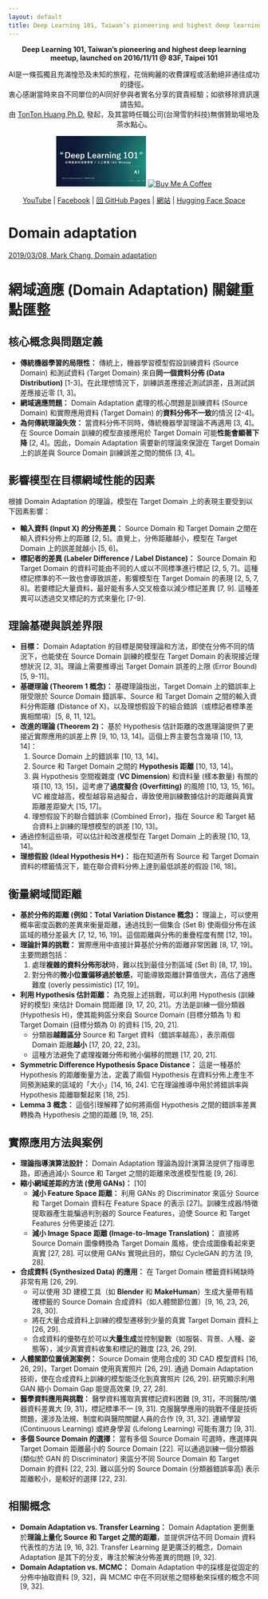 ```yaml
---
layout: default
title: Deep Learning 101, Taiwan’s pioneering and highest deep learning meetup, launched on 2016/11/11 @ 83F, Taipei 101
---
```


<p align="center">
  <strong>Deep Learning 101, Taiwan’s pioneering and highest deep learning meetup, launched on 2016/11/11 @ 83F, Taipei 101</strong>  
</p>
<p align="center">
  AI是一條孤獨且充滿惶恐及未知的旅程，花俏絢麗的收費課程或活動絕非通往成功的捷徑。<br>
  衷心感謝當時來自不同單位的AI同好參與者實名分享的寶貴經驗；如欲移除資訊還請告知。<br>
  由 <a href="https://www.twman.org/" target="_blank">TonTon Huang Ph.D.</a> 發起，及其當時任職公司(台灣雪豹科技)無償贊助場地及茶水點心。<br>
</p>  
<p align="center">
  <a href="https://huggingface.co/spaces/DeepLearning101/Deep-Learning-101-FAQ" target="_blank">
    <img src="https://github.com/Deep-Learning-101/.github/blob/main/images/DeepLearning101.JPG?raw=true" alt="Deep Learning 101" width="180"></a>
    <a href="https://www.buymeacoffee.com/DeepLearning101" target="_blank"><img src="https://cdn.buymeacoffee.com/buttons/v2/default-red.png" alt="Buy Me A Coffee" style="height: 100px !important;width: 180px !important;" ></a>
</p>
<p align="center">
  <a href="https://www.youtube.com/@DeepLearning101" target="_blank">YouTube</a> |
  <a href="https://www.facebook.com/groups/525579498272187/" target="_blank">Facebook</a> |
  <a href="https://deep-learning-101.github.io/"> 回 GitHub Pages</a> |
  <a href="http://DeepLearning101.TWMAN.ORG" target="_blank">網站</a> |
  <a href="https://huggingface.co/DeepLearning101" target="_blank">Hugging Face Space</a>
</p>

# Domain adaptation

<a href="https://www.youtube.com/watch?v=C0HeMGPYif8" target="_blank" rel="noopener noreferrer"><i class="fab fa-youtube mr-1"></i>2019/03/08, Mark Chang, Domain adaptation</a><br>

# 網域適應 (Domain Adaptation) 關鍵重點匯整

## 核心概念與問題定義

*   **傳統機器學習的局限性：** 傳統上，機器學習模型假設訓練資料 (Source Domain) 和測試資料 (Target Domain) 來自**同一個資料分佈 (Data Distribution)** [1-3]。在此理想情況下，訓練誤差應接近測試誤差，且測試誤差應接近零 [1, 3]。
*   **網域適應問題：** Domain Adaptation 處理的核心問題是訓練資料 (Source Domain) 和實際應用資料 (Target Domain) 的**資料分佈不一致**的情況 [2-4]。
*   **為何傳統理論失效：** 當資料分佈不同時，傳統機器學習理論不再適用 [3, 4]。在 Source Domain 訓練的模型直接應用於 Target Domain 可能**性能會顯著下降** [2, 4]。因此，Domain Adaptation 需要新的理論來保證在 Target Domain 上的誤差與 Source Domain 訓練誤差之間的關係 [3, 4]。

## 影響模型在目標網域性能的因素

根據 Domain Adaptation 的理論，模型在 Target Domain 上的表現主要受到以下因素影響：
*   **輸入資料 (Input X) 的分佈差異：** Source Domain 和 Target Domain 之間在輸入資料分佈上的距離 [2, 5]。直覺上，分佈距離越小，模型在 Target Domain 上的誤差就越小 [5, 6]。
*   **標記者的差異 (Labeler Difference / Label Distance)：** Source Domain 和 Target Domain 的資料可能由不同的人或以不同標準進行標記 [2, 5, 7]。這種標記標準的不一致也會導致誤差，影響模型在 Target Domain 的表現 [2, 5, 7, 8]。若要標記大量資料，最好能有多人交叉檢查以減少標記差異 [7, 9]. 這種差異可以透過交叉標記的方式來量化 [7-9].

## 理論基礎與誤差界限

*   **目標：** Domain Adaptation 的目標是開發理論和方法，即使在分佈不同的情況下，也能使在 Source Domain 訓練的模型在 Target Domain 的表現接近理想狀況 [2, 3]。理論上需要推導出 Target Domain 誤差的上限 (Error Bound) [5, 9-11]。
*   **基礎理論 (Theorem 1 概念)：** 基礎理論指出，Target Domain 上的錯誤率上限受限於 Source Domain 錯誤率、Source 和 Target Domain 之間的輸入資料分佈距離 (Distance of X)，以及理想假設下的組合錯誤（或標記者標準差異相關項）[5, 8, 11, 12]。
*   **改進的理論 (Theorem 2)：** 基於 Hypothesis 估計距離的改進理論提供了更接近實際應用的誤差上界 [9, 10, 13, 14]。這個上界主要包含幾項 [10, 13, 14]：
    1.  Source Domain 上的錯誤率 [10, 13, 14]。
    2.  Source 和 Target Domain 之間的 **Hypothesis 距離** [10, 13, 14]。
    3.  與 Hypothesis 空間複雜度 (**VC Dimension**) 和資料量 (樣本數量) 有關的項 [10, 13, 15]，這考慮了**過度擬合 (Overfitting)** 的風險 [10, 13, 15, 16]。VC 維度越高，模型越容易過擬合，導致使用訓練數據估計的距離與真實距離差距變大 [15, 17]。
    4.  理想假設下的聯合錯誤率 (Combined Error)，指在 Source 和 Target 結合資料上訓練的理想模型的誤差 [10, 13]。
*   通過控制這些項，可以估計和改進模型在 Target Domain 上的表現 [10, 13, 14]。
*   **理想假設 (Ideal Hypothesis H\*)：** 指在知道所有 Source 和 Target Domain 資料的標籤情況下，能在聯合資料分佈上達到最低誤差的假設 [16, 18]。

## 衡量網域間距離

*   **基於分佈的距離 (例如：Total Variation Distance 概念)：** 理論上，可以使用概率密度函數的差異來衡量距離，通過找到一個集合 (Set B) 使兩個分佈在該區域的積分差最大 [7, 12, 16, 19]。這個距離與分佈的重疊程度有關 [12, 19]。
*   **理論計算的挑戰：** 實際應用中直接計算基於分佈的距離非常困難 [8, 17, 19]。主要問題包括：
    1.  處理**複雜的資料分佈形狀**時，難以找到最佳分割區域 (Set B) [8, 17, 19]。
    2.  對分佈的**微小位置偏移過於敏感**，可能導致距離計算值很大，高估了適應難度 (overly pessimistic) [17, 19]。
*   **利用 Hypothesis 估計距離：** 為克服上述挑戰，可以利用 Hypothesis (訓練好的模型) 來估計 Domain 間距離 [9, 17, 20, 21]。方法是訓練一個分類器 (Hypothesis H)，使其能夠區分來自 Source Domain (目標分類為 1) 和 Target Domain (目標分類為 0) 的資料 [15, 20, 21].
    *   分類器**越難區分** Source 和 Target 資料（錯誤率越高），表示兩個 Domain 距離**越小** [17, 20, 22, 23]。
    *   這種方法避免了處理複雜分佈和微小偏移的問題 [17, 20, 21].
*   **Symmetric Difference Hypothesis Space Distance：** 這是一種基於 Hypothesis 的距離衡量方法，定義了兩個 Hypothesis 在資料分佈上產生不同預測結果的區域的「大小」[14, 16, 24]. 它在理論推導中用於將錯誤率與 Hypothesis 距離聯繫起來 [18, 25].
*   **Lemma 3 概念：** 這個引理解釋了如何將兩個 Hypothesis 之間的錯誤率差異轉換為 Hypothesis 之間的距離 [9, 18, 25].

## 實際應用方法與案例

*   **理論指導演算法設計：** Domain Adaptation 理論為設計演算法提供了指導思路，即通過減小 Source 和 Target 之間的距離來改進模型性能 [9, 26].
*   **縮小網域差距的方法 (使用 GANs)：** [10]
    *   **減小 Feature Space 距離：** 利用 GANs 的 Discriminator 來區分 Source 和 Target Domain 資料在 Feature Space 的表示 [27]。訓練生成器/特徵提取器產生能騙過判別器的 Source Features，迫使 Source 和 Target Features 分佈更接近 [27].
    *   **減小 Image Space 距離 (Image-to-Image Translation)：** 直接將 Source Domain 圖像轉換為 Target Domain 風格，使合成圖像看起來更真實 [27, 28]. 可以使用 GANs 實現此目的，類似 CycleGAN 的方法 [9, 28].
*   **合成資料 (Synthesized Data) 的應用：** 在 Target Domain 標籤資料稀缺時非常有用 [26, 29].
    *   可以使用 3D 建模工具（如 **Blender** 和 **MakeHuman**）生成大量帶有精確標籤的 Source Domain 合成資料（如人體關節位置）[9, 16, 23, 26, 28, 30].
    *   將在大量合成資料上訓練的模型遷移到少量的真實 Target Domain 資料上 [26, 29].
    *   合成資料的優勢在於可以**大量生成**並控制變數（如服裝、背景、人種、姿態等），減少真實資料收集和標記的難度 [23, 26, 29].
*   **人體關節位置偵測案例：** Source Domain 使用合成的 3D CAD 模型資料 [16, 26, 29]，Target Domain 使用真實照片 [26, 29]. 通過 Domain Adaptation 技術，使在合成資料上訓練的模型能泛化到真實照片 [26, 29]. 研究顯示利用 GAN 縮小 Domain Gap 能提高效果 [9, 27, 28].
*   **醫學資料應用與挑戰：** 醫學資料獲取真實標記資料困難 [9, 31]，不同醫院/儀器資料差異大 [9, 31]，標記標準不一 [9, 31]. 克服醫學應用的挑戰不僅是技術問題，還涉及法規、制度和與醫院關鍵人員的合作 [9, 31, 32]. 連續學習 (Continuous Learning) 或終身學習 (Lifelong Learning) 可能有潛力 [9, 31].
*   **多個 Source Domain 的選擇：** 當有多個 Source Domain 可選時，應選擇與 Target Domain 距離最小的 Source Domain [22]. 可以通過訓練一個分類器 (類似於 GAN 的 Discriminator) 來區分不同 Source Domain 和 Target Domain 的資料 [22, 23]. 難以區分的 Source Domain (分類器錯誤率高) 表示距離較小，是較好的選擇 [22, 23].

## 相關概念

*   **Domain Adaptation vs. Transfer Learning：** Domain Adaptation 更側重於**理論上量化 Source 和 Target 之間的距離**，並提供評估不同 Domain 資料代表性的方法 [9, 16, 32]. Transfer Learning 是更廣泛的概念，Domain Adaptation 是其下的分支，專注於解決分佈差異的問題 [9, 32].
*   **Domain Adaptation vs. MCMC：** Domain Adaptation 中的採樣是從固定的分佈中抽取資料 [9, 32]，與 MCMC 中在不同狀態之間移動來採樣的概念不同 [9, 32].
